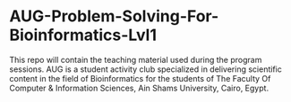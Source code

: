 # AUG-Problem-Solving-For-Bioinformatics-Lvl1
This repo will contain the teaching material used during the program sessions. AUG is a student activity club specialized in delivering scientific content in the field of Bioinformatics for the students of The Faculty Of Computer & Information Sciences, Ain Shams University, Cairo, Egypt.
